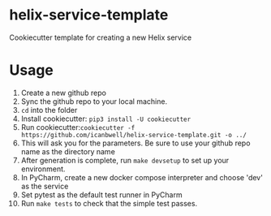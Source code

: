 # helix-service-template
Cookiecutter template for creating a new Helix service

# Usage
1. Create a new github repo
2. Sync the github repo to your local machine.
3. `cd` into the folder
4. Install cookiecutter: `pip3 install -U cookiecutter`
5. Run cookiecutter:`cookiecutter -f https://github.com/icanbwell/helix-service-template.git -o ../`
6. This will ask you for the parameters.  Be sure to use your github repo name as the directory name
7. After generation is complete, run `make devsetup` to set up your environment.
8. In PyCharm, create a new docker compose interpreter and choose 'dev' as the service
9. Set pytest as the default test runner in PyCharm
10. Run `make tests` to check that the simple test passes.




